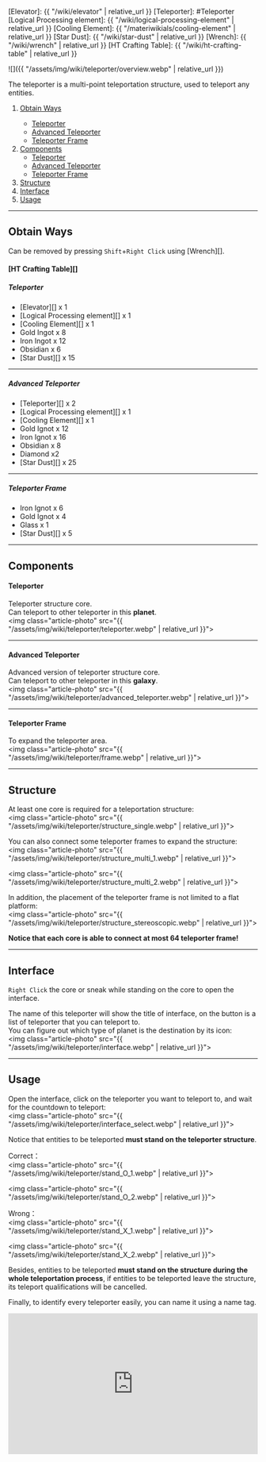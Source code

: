 [Elevator]: {{ "/wiki/elevator" | relative_url }}
[Teleporter]: #Teleporter
[Logical Processing element]: {{ "/wiki/logical-processing-element" | relative_url }}
[Cooling Element]: {{ "/materiwikials/cooling-element" | relative_url }}
[Star Dust]: {{ "/wiki/star-dust" | relative_url }}
[Wrench]: {{ "/wiki/wrench" | relative_url }}
[HT Crafting Table]: {{ "/wiki/ht-crafting-table" | relative_url }}

![]({{ "/assets/img/wiki/teleporter/overview.webp" | relative_url }})

The teleporter is a multi-point teleportation structure, used to teleport any entities.

<div class="article-content">
<ol>
    <li><a href="#obtain-ways">Obtain Ways</a></li>
        <ul>
            <li><a href="#ATeleporter">Teleporter</a></li>
            <li><a href="#AAdvanced_Teleporter">Advanced Teleporter</a></li>
            <li><a href="#ATeleporter_Frame">Teleporter Frame</a></li>
        </ul>
    <li><a href="#components">Components</a>
        <ul>
            <li><a href="#BTeleporter">Teleporter</a></li>
            <li><a href="#BAdvanced_Teleporter">Advanced Teleporter</a></li>
            <li><a href="#BTeleporter_Frame">Teleporter Frame</a></li>
        </ul>
    </li>
    <li><a href="#structure">Structure</a></li>
    <li><a href="#interface">Interface</a></li>
    <li><a href="#usage">Usage</a></li>
</ol>
</div>

---

## Obtain Ways

Can be removed by pressing `Shift`+`Right Click` using [Wrench][].

#### [HT Crafting Table][]

<a name="ATeleporter"></a>

##### Teleporter

- [Elevator][] x 1  
- [Logical Processing element][] x 1  
- [Cooling Element][] x 1  
- Gold Ingot x 8  
- Iron Ingot x 12  
- Obsidian x 6  
- [Star Dust][] x 15

<hr class="sub">
<a name="AAdvanced_Teleporter"></a>

##### Advanced Teleporter

- [Teleporter][] x 2  
- [Logical Processing element][] x 1  
- [Cooling Element][] x 1  
- Gold Ignot x 12  
- Iron Ignot x 16  
- Obsidian x 8  
- Diamond x2  
- [Star Dust][] x 25

<hr class="sub">
<a name="ATeleporter_Frame"></a>

##### Teleporter Frame

- Iron Ignot x 6  
- Gold Ignot x 4  
- Glass x 1  
- [Star Dust][] x 5

---

## Components

<a name="BTeleporter"></a>

#### Teleporter

Teleporter structure core.  
Can teleport to other teleporter in this <b>planet</b>.  
<img class="article-photo" src="{{ "/assets/img/wiki/teleporter/teleporter.webp" | relative_url }}">

<hr class="sub">
<a name="BAdvanced_Teleporter"></a>

#### Advanced Teleporter

Advanced version of teleporter structure core.  
Can teleport to other teleporter in this <b>galaxy</b>.  
<img class="article-photo" src="{{ "/assets/img/wiki/teleporter/advanced_teleporter.webp" | relative_url }}">

<hr class="sub">
<a name="BTeleporter_Frame"></a>

#### Teleporter Frame

To expand the teleporter area.  
<img class="article-photo" src="{{ "/assets/img/wiki/teleporter/frame.webp" | relative_url }}">

---

## Structure

At least one core is required for a teleportation structure:  
<img class="article-photo" src="{{ "/assets/img/wiki/teleporter/structure_single.webp" | relative_url }}">

You can also connect some teleporter frames to expand the structure:  
<img class="article-photo" src="{{ "/assets/img/wiki/teleporter/structure_multi_1.webp" | relative_url }}">

<img class="article-photo" src="{{ "/assets/img/wiki/teleporter/structure_multi_2.webp" | relative_url }}">

In addition, the placement of the teleporter frame is not limited to a flat platform:  
<img class="article-photo" src="{{ "/assets/img/wiki/teleporter/structure_stereoscopic.webp" | relative_url }}">

__Notice that each core is able to connect at most 64 teleporter frame!__

---

## Interface

`Right Click` the core or sneak while standing on the core to open the interface.

The name of this teleporter will show the title of interface, on the button is a list of teleporter that you can teleport to.  
You can figure out which type of planet is the destination by its icon:  
<img class="article-photo" src="{{ "/assets/img/wiki/teleporter/interface.webp" | relative_url }}">

---

## Usage

Open the interface, click on the teleporter you want to teleport to, and wait for the countdown to teleport:  
<img class="article-photo" src="{{ "/assets/img/wiki/teleporter/interface_select.webp" | relative_url }}">

Notice that entities to be teleported __must stand on the teleporter structure__.  

Correct：  
<img class="article-photo" src="{{ "/assets/img/wiki/teleporter/stand_O_1.webp" | relative_url }}">

<img class="article-photo" src="{{ "/assets/img/wiki/teleporter/stand_O_2.webp" | relative_url }}">

Wrong：  
<img class="article-photo" src="{{ "/assets/img/wiki/teleporter/stand_X_1.webp" | relative_url }}">

<img class="article-photo" src="{{ "/assets/img/wiki/teleporter/stand_X_2.webp" | relative_url }}">

Besides, entities to be teleported __must stand on the structure during the whole teleportation process__, if entities to be teleported leave the structure, its teleport qualifications will be cancelled.  

Finally, to identify every teleporter easily, you can name it using a name tag.  
<div style="width:100%;height:0px;position:relative;padding-bottom:56.250%;"><iframe src="https://streamable.com/s/ibton/kjsffs?autoplay=1&muted=1" frameborder="0" width="100%" height="100%" allowfullscreen style="width:100%;height:100%;position:absolute;left:0px;top:0px;overflow:hidden;"></iframe></div>

